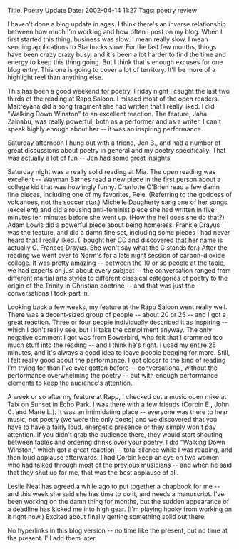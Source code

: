 Title: Poetry Update
Date: 2002-04-14 11:27
Tags: poetry review

I haven't done a blog update in ages. I think there's an inverse
relationship between how much I'm working and how often I post on my
blog. When I first started this thing, business was slow. I mean really
slow. I mean sending applications to Starbucks slow. For the last few
months, things have been crazy crazy busy, and it's been a lot harder to
find the time and energy to keep this thing going. But I think that's
enough excuses for one blog entry. This one is going to cover a lot of
territory. It'll be more of a highlight reel than anything else.

This has been a good weekend for poetry. Friday night I caught the last
two thirds of the reading at Rapp Saloon. I missed most of the open
readers. Maitreyana did a song fragment she had written that I really
liked. I did "Walking Down Winston" to an excellent reaction. The
feature, Jaha Zainabu, was really powerful, both as a performer and as a
writer. I can't speak highly enough about her -- it was an inspiring
performance.

Saturday afternoon I hung out with a friend, Jen B., and had a number of
great discussions about poetry in general and my poetry specifically.
That was actually a lot of fun -- Jen had some great insights.

Saturday night was a really solid reading at Mia. The open reading was
excellent -- Wayman Barnes read a new piece in the first person about a
college kid that was howlingly funny. Charlotte O'Brien read a few damn
fine pieces, including one of my favorites, Pele. (Referring to the
goddess of volcanoes, not the soccer star.) Michelle Daugherty sang one
of her songs (excellent) and did a rousing anti-feminist piece she had
written in five minutes ten minutes before she went up. (How the hell
does she do that?) Adam Lowis did a powerful piece about being homeless.
Frankie Drayus was the feature, and did a damn fine set, including some
pieces I had never heard that I really liked. (I bought her CD and
discovered that her name is actually C. Frances Drayus. She won't say
what the C stands for.) After the reading we went over to Norm's for a
late night session of carbon-dioxide college. It was pretty amazing --
between the 10 or so people at the table, we had experts on just about
every subject -- the conversation ranged from different martial arts
styles to different classical categories of poetry to the origin of the
Trinity in Christian doctrine -- and that was just the conversations I
took part in.

Looking back a few weeks, my feature at the Rapp Saloon went really
well. There was a decent-sized group of people -- about 20 or 25 -- and
I got a great reaction. Three or four people individually described it
as inspiring -- which I don't really see, but I'll take the compliment
anyway. The only negative comment I got was from Bowerbird, who felt
that I crammed too much stuff into the reading -- and I think he's
right. I used my entire 25 minutes, and it's always a good idea to leave
people begging for more. Still, I felt really good about the
performance. I got closer to the kind of reading I'm trying for than
I've ever gotten before -- conversational, without the performance
overwhelming the poetry -- but with enough performance elements to keep
the audience's attention.

A week or so after my feature at Rapp, I checked out a music open mike
at Taix on Sunset in Echo Park. I was there with a few friends (Corbin
E., John C. and Marie L.). It was an intimidating place -- everyone was
there to hear music, not poetry (we were the only poets) and we
discovered that you have to have a fairly loud, energetic presence or
they simply won't pay attention. If you didn't grab the audience there,
they would start shouting between tables and ordering drinks over your
poetry. I did "Walking Down Winston," which got a great reaction --
total silence while I was reading, and then loud applause afterwards. I
had Corbin keep an eye on two women who had talked through most of the
previous musicians -- and when he said that they shut up for me, that
was the best applause of all.

Leslie Neal has agreed a while ago to put together a chapbook for me --
and this week she said she has time to do it, and needs a manuscript.
I've been working on the damn thing for months, but the sudden
appearance of a deadline has kicked me into high gear. (I'm playing
hooky from working on it right now.) Excited about finally getting
something solid out there.

No hyperlinks in this blog version -- no time like the present, but no
time at the present. I'll add them later.

